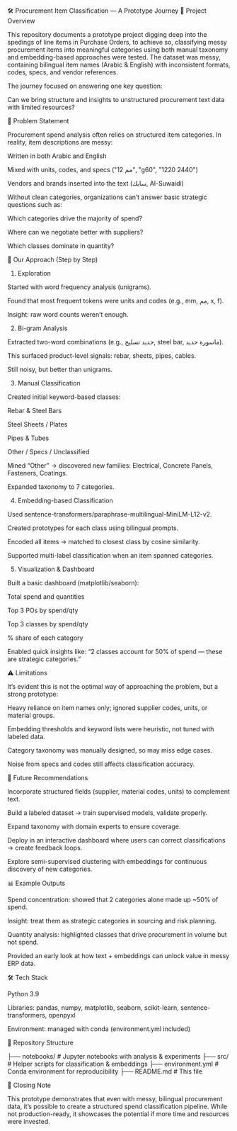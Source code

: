 🛠 Procurement Item Classification — A Prototype Journey
📌 Project Overview

This repository documents a prototype project digging deep into the spedings of line items in Purchase Orders, to achieve so, classifying messy procurement items into meaningful categories using both manual taxonomy and embedding-based approaches were tested.
The dataset was messy, containing bilingual item names (Arabic & English) with inconsistent formats, codes, specs, and vendor references.

The journey focused on answering one key question:

Can we bring structure and insights to unstructured procurement text data with limited resources?

🚀 Problem Statement

Procurement spend analysis often relies on structured item categories. In reality, item descriptions are messy:

Written in both Arabic and English

Mixed with units, codes, and specs ("12 مم", "g60", "1220 2440")

Vendors and brands inserted into the text (سابك, Al-Suwaidi)

Without clean categories, organizations can’t answer basic strategic questions such as:

Which categories drive the majority of spend?

Where can we negotiate better with suppliers?

Which classes dominate in quantity?

🧭 Our Approach (Step by Step)
1. Exploration

Started with word frequency analysis (unigrams).

Found that most frequent tokens were units and codes (e.g., mm, مم, x, f).

Insight: raw word counts weren’t enough.

2. Bi-gram Analysis

Extracted two-word combinations (e.g., حديد تسليح, steel bar, ماسورة حديد).

This surfaced product-level signals: rebar, sheets, pipes, cables.

Still noisy, but better than unigrams.

3. Manual Classification

Created initial keyword-based classes:

Rebar & Steel Bars

Steel Sheets / Plates

Pipes & Tubes

Other / Specs / Unclassified

Mined “Other” → discovered new families: Electrical, Concrete Panels, Fasteners, Coatings.

Expanded taxonomy to 7 categories.

4. Embedding-based Classification

Used sentence-transformers/paraphrase-multilingual-MiniLM-L12-v2.

Created prototypes for each class using bilingual prompts.

Encoded all items → matched to closest class by cosine similarity.

Supported multi-label classification when an item spanned categories.

5. Visualization & Dashboard

Built a basic dashboard (matplotlib/seaborn):

Total spend and quantities

Top 3 POs by spend/qty

Top 3 classes by spend/qty

% share of each category

Enabled quick insights like:
“2 classes account for 50% of spend — these are strategic categories.”

⚠️ Limitations

It’s evident this is not the optimal way of approaching the problem, but a strong prototype:

Heavy reliance on item names only; ignored supplier codes, units, or material groups.

Embedding thresholds and keyword lists were heuristic, not tuned with labeled data.

Category taxonomy was manually designed, so may miss edge cases.

Noise from specs and codes still affects classification accuracy.

🔮 Future Recommendations

Incorporate structured fields (supplier, material codes, units) to complement text.

Build a labeled dataset → train supervised models, validate properly.

Expand taxonomy with domain experts to ensure coverage.

Deploy in an interactive dashboard where users can correct classifications → create feedback loops.

Explore semi-supervised clustering with embeddings for continuous discovery of new categories.

📊 Example Outputs

Spend concentration: showed that 2 categories alone made up ~50% of spend.

Insight: treat them as strategic categories in sourcing and risk planning.

Quantity analysis: highlighted classes that drive procurement in volume but not spend.

Provided an early look at how text + embeddings can unlock value in messy ERP data.

🛠 Tech Stack

Python 3.9

Libraries: pandas, numpy, matplotlib, seaborn, scikit-learn, sentence-transformers, openpyxl

Environment: managed with conda (environment.yml included)

📂 Repository Structure

├── notebooks/         # Jupyter notebooks with analysis & experiments
├── src/               # Helper scripts for classification & embeddings
├── environment.yml    # Conda environment for reproducibility
├── README.md          # This file


🙌 Closing Note

This prototype demonstrates that even with messy, bilingual procurement data, it’s possible to create a structured spend classification pipeline. While not production-ready, it showcases the potential if more time and resources were invested.
